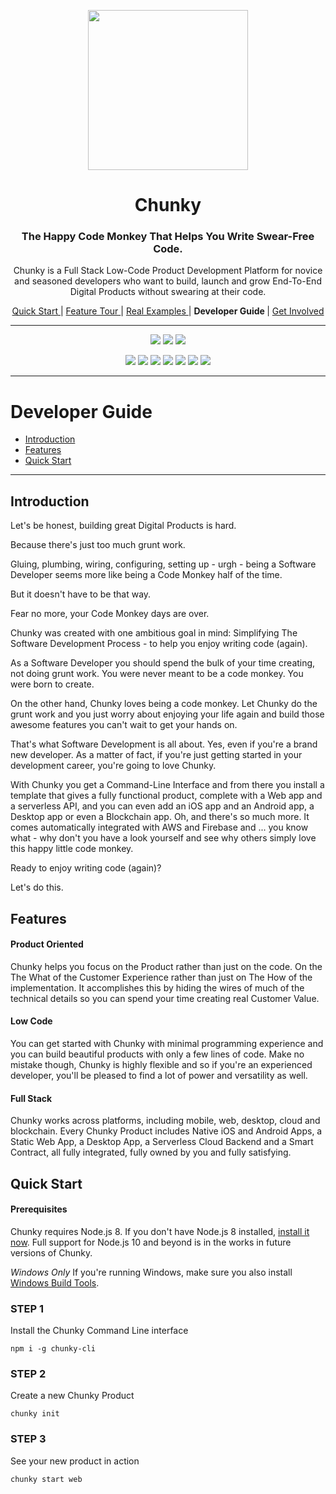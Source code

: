 <p align="center"> <img src="https://raw.githubusercontent.com/fluidtrends/chunky/master/logo.gif" width="256px"> </p>
<h1 align="center"> Chunky </h1>

<h3 align="center"> The Happy Code Monkey That Helps You Write Swear-Free Code. </h3>

<p align="center"> Chunky is a Full Stack Low-Code Product Development Platform for
novice and seasoned developers who want to build, launch and grow End-To-End Digital Products without swearing at their code. </p>

<p align="center">
<a href="../start/README.md"> Quick Start </a> |
<a href="../features/README.md"> Feature Tour </a> |
<a href="../examples/README.md"> Real Examples </a> |
<strong> Developer Guide </strong> |
<a href="../contrib/README.md"> Get Involved </a>
</p>

<hr/>

<p align="center">
<a href="https://circleci.com/gh/fluidtrends/chunky"><img src="https://circleci.com/gh/fluidtrends/chunky.svg?style=svg"/></a>
<a href="https://codeclimate.com/github/fluidtrends/chunky/test_coverage"><img src="https://api.codeclimate.com/v1/badges/f6621e761f82f6c84f40/test_coverage" /></a>
<a href="https://codeclimate.com/github/fluidtrends/chunky/maintainability"><img src="https://api.codeclimate.com/v1/badges/f6621e761f82f6c84f40/maintainability"/></a>
</p>

<p align="center">
<a href="https://www.npmjs.com/package/chunky-cli">
<img src="https://img.shields.io/npm/v/chunky-cli.svg?color=green&label=CLI&style=flat-square"/></a>
<a href="https://www.npmjs.com/package/react-chunky">
<img src="https://img.shields.io/npm/v/react-chunky.svg?color=green&label=universal&style=flat-square"/></a>
<a href="https://www.npmjs.com/package/react-dom-chunky">
<img src="https://img.shields.io/npm/v/react-dom-chunky.svg?color=green&label=web&style=flat-square"/></a>
<a href="https://www.npmjs.com/package/react-cloud-chunky">
<img src="https://img.shields.io/npm/v/react-cloud-chunky.svg?color=green&label=cloud&style=flat-square"/></a>
<a href="https://www.npmjs.com/package/react-native-chunky">
<img src="https://img.shields.io/npm/v/react-native-chunky.svg?color=blue&label=mobile&style=flat-square"/></a>
<a href="https://www.npmjs.com/package/react-electron-chunky">
<img src="https://img.shields.io/npm/v/react-electron-chunky.svg?color=blue&label=desktop&style=flat-square"/></a>
<a href="https://www.npmjs.com/package/react-blockchain-chunky">
<img src="https://img.shields.io/npm/v/react-blockchain-chunky.svg?color=blue&label=blockchain&style=flat-square"/><a/>
</p>

---

# Developer Guide

* [Introduction](#introduction)
* [Features](#features)
* [Quick Start](#quick-start)

---

## Introduction

Let's be honest, building great Digital Products is hard.

Because there's just too much grunt work.

Gluing, plumbing, wiring, configuring, setting up - urgh - being a Software Developer seems more like being a Code Monkey half of the time.

But it doesn't have to be that way.

Fear no more, your Code Monkey days are over.

Chunky was created with one ambitious goal in mind: Simplifying The Software Development Process - to help you enjoy writing code (again).

As a Software Developer you should spend the bulk of your time creating, not doing grunt work. You were never meant to be a code monkey. You were born to create.

On the other hand, Chunky loves being a code monkey. Let Chunky do the grunt work and you just worry about enjoying your life again and build those awesome features you can't wait to get your hands on.

That's what Software Development is all about. Yes, even if you're a brand new developer. As a matter of fact, if you're just getting started in your development career, you're going to love Chunky.

With Chunky you get a Command-Line Interface and from there you install a template that gives a fully functional product, complete with a Web app and a serverless API, and you can even add an iOS app and an Android app, a Desktop app or even a Blockchain app. Oh, and there's so much more. It comes automatically integrated with AWS and Firebase and ... you know what - why don't you have a look yourself and see why others simply love this happy little code monkey.

Ready to enjoy writing code (again)?

Let's do this.

## Features

#### Product Oriented

Chunky helps you focus on the Product rather than just on the code. On the The What of the Customer Experience rather than just on The How of the implementation. It accomplishes this by hiding the wires of much of the technical details so you can spend your time creating real Customer Value.

#### Low Code

You can get started with Chunky with minimal programming experience and you can build beautiful products with only a few lines of code. Make no mistake though, Chunky is highly flexible and so if you're an experienced developer, you'll be pleased to find a lot of power and versatility as well.

#### Full Stack

Chunky works across platforms, including mobile, web, desktop, cloud and blockchain. Every Chunky Product includes Native iOS and Android Apps, a Static Web App, a Desktop App, a Serverless Cloud Backend and a Smart Contract, all fully integrated, fully owned by you and fully satisfying.

## Quick Start

#### Prerequisites

Chunky requires Node.js 8. If you don't have Node.js 8 installed, [install it now](https://nodejs.org/dist/latest-v8.x/). Full support for Node.js 10 and beyond is in the works in future versions of Chunky.

*Windows Only* If you're running Windows, make sure you also install [Windows Build Tools](https://www.npmjs.com/package/windows-build-tools).

### STEP 1

Install the Chunky Command Line interface

```
npm i -g chunky-cli
```

### STEP 2

Create a new Chunky Product

```
chunky init
```

### STEP 3

See your new product in action

```
chunky start web
```
